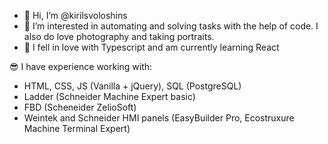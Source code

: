 - 👋 Hi, I’m @kirilsvoloshins
- 👀 I’m interested in automating and solving tasks with the help of code. I also do love photography and taking portraits. 
- 🌱 I fell in love with Typescript and am currently learning React

😎 I have experience working with:
- HTML, CSS, JS (Vanilla + jQuery), SQL (PostgreSQL)
- Ladder (Schneider Machine Expert basic)
- FBD (Scheneider ZelioSoft)
- Weintek and Schneider HMI panels (EasyBuilder Pro, Ecostruxure Machine Terminal Expert)


<!---
kirilsvoloshins/kirilsvoloshins is a ✨ special ✨ repository because its `README.md` (this file) appears on your GitHub profile.
You can click the Preview link to take a look at your changes.
--->
